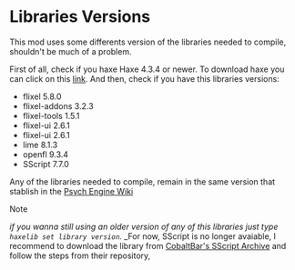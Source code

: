 # Libraries Versions
This mod uses some differents version of the libraries needed to compile, shouldn't be much of a problem.

First of all, check if you haxe Haxe 4.3.4 or newer. To download haxe you can click on this [link](https://haxe.org/download/).
And then, check if you have this libraries versions:

- flixel 5.8.0
- flixel-addons 3.2.3
- flixel-tools 1.5.1
- flixel-ui 2.6.1
- flixel-ui 2.6.1
- lime 8.1.3
- openfl 9.3.4
- SScript 7.7.0

Any of the libraries needed to compile, remain in the same version that stablish in the [Psych Engine Wiki](https://github.com/ShadowMario/FNF-PsychEngine/wiki/Libraries-versions)

> [!NOTE] 
>_if you wanna still using an older version of any of this libraries just type `haxelib set library version`._
>_For now, SScript is no longer avaiable, I recommend to download the library from [CobaltBar's SScript Archive](https://github.com/CobaltBar/SScript-Archive) and follow the steps from their repository,